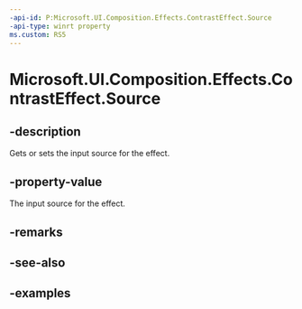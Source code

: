 ```yaml
---
-api-id: P:Microsoft.UI.Composition.Effects.ContrastEffect.Source
-api-type: winrt property
ms.custom: RS5
---
```


<!-- Property syntax.
public IGraphicsEffectSource Source { get;  set; }
-->

# Microsoft.UI.Composition.Effects.ContrastEffect.Source

## -description
Gets or sets the input source for the effect.

## -property-value
The input source for the effect.

## -remarks

## -see-also

## -examples

